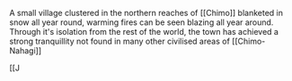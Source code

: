 A small village clustered in the northern reaches of [[Chimo]] blanketed in snow all year round, warming fires can be seen blazing all year around. Through it's isolation from the rest of the world, the town has achieved a strong tranquillity not found in many other civilised areas of [[Chimo-Nahagi]]

[[J
